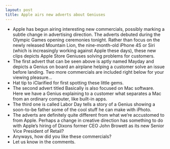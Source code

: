 ```yaml
---
layout: post
title: Apple airs new adverts about Geniuses
---
```

* Apple has begun airing interesting new commercials, possibly marking a subtle change in advertising direction. The adverts debuted during the Olympic Games opening ceremonies tonight. Rather than focus on the newly released Mountain Lion, the nine-month-old iPhone 4S or Siri (which is increasingly working against Apple these days), these new clips depicts Apple Store Geniuses solving problems for customers.
* The first advert that can be seen above is aptly named Mayday and depicts a Genius on board an airplane helping a customer solve an issue before landing. Two more commercials are included right below for your viewing pleasure…
* Hat tip to iClarified for first spotting these little gems.
* The second advert titled Basically is also focused on Mac software. Here we have a Genius explaining to a customer what separates a Mac from an ordinary computer, like built-in apps.
* The third one is called Labor Day tells a story of a Genius showing a soon-to-be father some of the cool stuff he can make with iPhoto.
* The adverts are definitely quite different from what we’re accustomed to from Apple. Perhaps a change in creative direction has something to do with Apple’s hiring of Dixons former CEO John Browett as its new Senior Vice President of Retail?
* Anyways, how did you like these commercials?
* Let us know in the comments.

